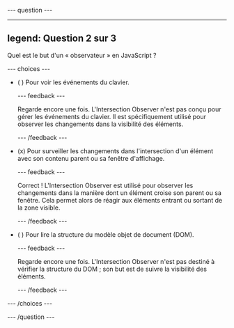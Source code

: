 \--- question ---

---

## legend: Question 2 sur 3

Quel est le but d'un « observateur » en JavaScript ?

\--- choices ---

- ( ) Pour voir les événements du clavier.

  \--- feedback ---

  Regarde encore une fois. L'Intersection Observer n'est pas conçu pour gérer les événements du clavier. Il est spécifiquement utilisé pour observer les changements dans la visibilité des éléments.

  \--- /feedback ---

- (x) Pour surveiller les changements dans l'intersection d'un élément avec son contenu parent ou sa fenêtre d'affichage.

  \--- feedback ---

  Correct ! L'Intersection Observer est utilisé pour observer les changements dans la manière dont un élément croise son parent ou sa fenêtre. Cela permet alors de réagir aux éléments entrant ou sortant de la zone visible.

  \--- /feedback ---

- ( ) Pour lire la structure du modèle objet de document (DOM).

  \--- feedback ---

  Regarde encore une fois. L'Intersection Observer n'est pas destiné à vérifier la structure du DOM ; son but est de suivre la visibilité des éléments.

  \--- /feedback ---

\--- /choices ---

\--- /question ---
